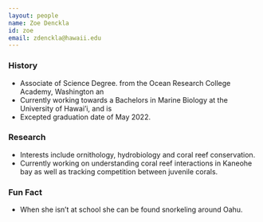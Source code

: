 ```yaml
---
layout: people
name: Zoe Denckla
id: zoe
email: zdenckla@hawaii.edu
---
```


### History

- Associate of Science Degree. from the Ocean Research College Academy, Washington an  
- Currently working towards a Bachelors in Marine Biology at the University of Hawai’i, and is
- Excepted graduation date of May 2022.

### Research

- Interests include ornithology, hydrobiology and coral reef conservation.
- Currently working on understanding coral reef interactions in Kaneohe bay as well as tracking competition between juvenile corals.
### Fun Fact

- When she isn’t at school she can be found snorkeling around Oahu.
